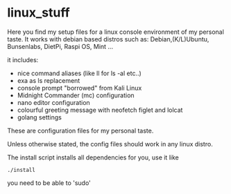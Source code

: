 # linux_stuff

Here you find my setup files for a linux console environment
of my personal taste.
It works with debian based distros such as:
Debian,(K/L)Ubuntu, Bunsenlabs, DietPi, Raspi OS, Mint ...

it includes:
- nice command aliases (like ll for ls -al  etc..)
- exa as ls replacement
- console prompt "borrowed" from Kali Linux
- Midnight Commander (mc) configuration
- nano editor configuration
- colourful greeting message with neofetch figlet and lolcat
- golang settings

These are configuration files for my personal taste.

Unless otherwise stated, the config files should work in any linux distro.

The install script installs all dependencies for you, use it like

    ./install

you need to be able to 'sudo'
